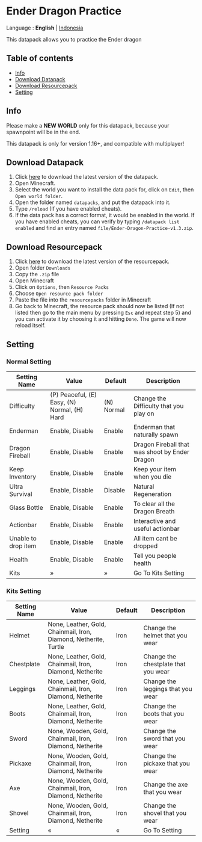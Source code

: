 # Ender Dragon Practice

Language : **English** | [Indonesia](README-id.md "Indonesia")

This datapack allows you to practice the Ender dragon

## Table of contents

-   [Info](#info)
-   [Download Datapack](#download-datapack)
-   [Download Resourcepack](#download-resourcepack)
-   [Setting](#setting)

## Info

Please make a **NEW WORLD** only for this datapack, because your spawnpoint will be in the end.

This datapack is only for version 1.16+, and compatible with multiplayer!

## Download Datapack

1. Click [here](https://github.com/barraIhsan/enderdragon/releases/download/v1.3/Ender-Dragon-Practice-v1.3.zip "Download the latest version of the datapack") to download the latest version of the datapack.
2. Open Minecraft.
3. Select the world you want to install the data pack for, click on `Edit`, then `Open world folder`.
4. Open the folder named `datapacks`, and put the datapack into it.
5. Type `/reload` (If you have enabled cheats).
6. If the data pack has a correct format, it would be enabled in the world. If you have enabled cheats, you can verify by typing `/datapack list enabled` and find an entry named `file/Ender-Dragon-Practice-v1.3.zip`.

## Download Resourcepack

1. Click [here](https://github.com/barraIhsan/enderdragon/releases/download/v1.3/Ender-Dragon-Practice-v1.3.zip "Download the latest version of the resourcepack") to download the latest version of the resourcepack.
2. Open folder `Downloads`
3. Copy the `.zip` file
4. Open Minecraft
5. Click on `Options`, then `Resource Packs`
6. Choose `Open resource pack folder`
7. Paste the file into the `resourcepacks` folder in Minecraft
8. Go back to Minecraft, the resource pack should now be listed (If not listed then go to the main menu by pressing `Esc` and repeat step 5) and you can activate it by choosing it and hitting `Done`. The game will now reload itself.

## Setting

### Normal Setting

| Setting Name        | Value                                        | Default    | Description                                    |
| ------------------- | -------------------------------------------- | ---------- | ---------------------------------------------- |
| Difficulty          | (P) Peaceful, (E) Easy, (N) Normal, (H) Hard | (N) Normal | Change the Difficulty that you play on         |
| Enderman            | Enable, Disable                              | Enable     | Enderman that naturally spawn                  |
| Dragon Fireball     | Enable, Disable                              | Enable     | Dragon Fireball that was shoot by Ender Dragon |
| Keep Inventory      | Enable, Disable                              | Enable     | Keep your item when you die                    |
| Ultra Survival      | Enable, Disable                              | Disable    | Natural Regeneration                           |
| Glass Bottle        | Enable, Disable                              | Enable     | To clear all the Dragon Breath                 |
| Actionbar           | Enable, Disable                              | Enable     | Interactive and useful actionbar               |
| Unable to drop item | Enable, Disable                              | Enable     | All item cant be dropped                       |
| Health              | Enable, Disable                              | Enable     | Tell you people health                         |
| Kits                | »                                            | »          | Go To Kits Setting                             |

### Kits Setting

| Setting Name | Value                                                            | Default | Description                         |
| ------------ | ---------------------------------------------------------------- | ------- | ----------------------------------- |
| Helmet       | None, Leather, Gold, Chainmail, Iron, Diamond, Netherite, Turtle | Iron    | Change the helmet that you wear     |
| Chestplate   | None, Leather, Gold, Chainmail, Iron, Diamond, Netherite         | Iron    | Change the chestplate that you wear |
| Leggings     | None, Leather, Gold, Chainmail, Iron, Diamond, Netherite         | Iron    | Change the leggings that you wear   |
| Boots        | None, Leather, Gold, Chainmail, Iron, Diamond, Netherite         | Iron    | Change the boots that you wear      |
| Sword        | None, Wooden, Gold, Chainmail, Iron, Diamond, Netherite          | Iron    | Change the sword that you wear      |
| Pickaxe      | None, Wooden, Gold, Chainmail, Iron, Diamond, Netherite          | Iron    | Change the pickaxe that you wear    |
| Axe          | None, Wooden, Gold, Chainmail, Iron, Diamond, Netherite          | Iron    | Change the axe that you wear        |
| Shovel       | None, Wooden, Gold, Chainmail, Iron, Diamond, Netherite          | Iron    | Change the shovel that you wear     |
| Setting      | «                                                                | «       | Go To Setting                       |
